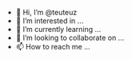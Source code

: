 - 👋 Hi, I’m @teuteuz
- 👀 I’m interested in ...
- 🌱 I’m currently learning ...
- 💞️ I’m looking to collaborate on ...
- 📫 How to reach me ...

<!---
teuteuz/teuteuz is a ✨ special ✨ repository because its `README.md` (this file) appears on your GitHub profile.
You can click the Preview link to take a look at your changes.
--->
